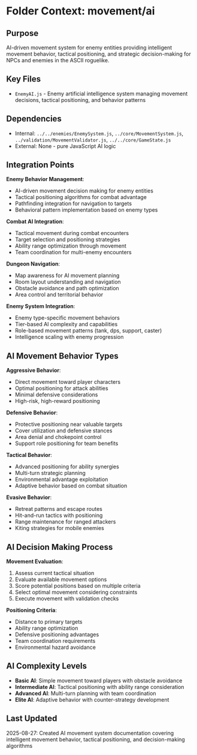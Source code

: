 # Folder Context: movement/ai

## Purpose
AI-driven movement system for enemy entities providing intelligent movement behavior, tactical positioning, and strategic decision-making for NPCs and enemies in the ASCII roguelike.

## Key Files
- `EnemyAI.js` - Enemy artificial intelligence system managing movement decisions, tactical positioning, and behavior patterns

## Dependencies
- Internal: `../../enemies/EnemySystem.js`, `../core/MovementSystem.js`, `../validation/MovementValidator.js`, `../../core/GameState.js`
- External: None - pure JavaScript AI logic

## Integration Points
**Enemy Behavior Management**:
- AI-driven movement decision making for enemy entities
- Tactical positioning algorithms for combat advantage
- Pathfinding integration for navigation to targets
- Behavioral pattern implementation based on enemy types

**Combat AI Integration**:
- Tactical movement during combat encounters
- Target selection and positioning strategies
- Ability range optimization through movement
- Team coordination for multi-enemy encounters

**Dungeon Navigation**:
- Map awareness for AI movement planning
- Room layout understanding and navigation
- Obstacle avoidance and path optimization
- Area control and territorial behavior

**Enemy System Integration**:
- Enemy type-specific movement behaviors
- Tier-based AI complexity and capabilities
- Role-based movement patterns (tank, dps, support, caster)
- Intelligence scaling with enemy progression

## AI Movement Behavior Types
**Aggressive Behavior**:
- Direct movement toward player characters
- Optimal positioning for attack abilities
- Minimal defensive considerations
- High-risk, high-reward positioning

**Defensive Behavior**:
- Protective positioning near valuable targets
- Cover utilization and defensive stances
- Area denial and chokepoint control
- Support role positioning for team benefits

**Tactical Behavior**:
- Advanced positioning for ability synergies
- Multi-turn strategic planning
- Environmental advantage exploitation
- Adaptive behavior based on combat situation

**Evasive Behavior**:
- Retreat patterns and escape routes
- Hit-and-run tactics with positioning
- Range maintenance for ranged attackers
- Kiting strategies for mobile enemies

## AI Decision Making Process
**Movement Evaluation**:
1. Assess current tactical situation
2. Evaluate available movement options
3. Score potential positions based on multiple criteria
4. Select optimal movement considering constraints
5. Execute movement with validation checks

**Positioning Criteria**:
- Distance to primary targets
- Ability range optimization
- Defensive positioning advantages
- Team coordination requirements
- Environmental hazard avoidance

## AI Complexity Levels
- **Basic AI**: Simple movement toward players with obstacle avoidance
- **Intermediate AI**: Tactical positioning with ability range consideration
- **Advanced AI**: Multi-turn planning with team coordination
- **Elite AI**: Adaptive behavior with counter-strategy development

## Last Updated
2025-08-27: Created AI movement system documentation covering intelligent movement behavior, tactical positioning, and decision-making algorithms